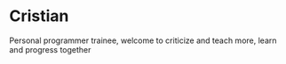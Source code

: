 # Cristian
Personal programmer trainee, welcome to criticize and teach more, learn and progress together
